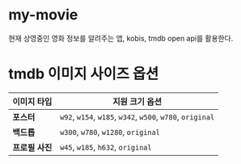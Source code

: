 # my-movie

현재 상영중인 영화 정보를 알려주는 앱,
kobis, tmdb open api를 활용한다.

# tmdb 이미지 사이즈 옵션

| 이미지 타입   | 지원 크기 옵션                                 |
|--------------|-----------------------------------------------|
| **포스터**     | `w92`, `w154`, `w185`, `w342`, `w500`, `w780`, `original` |
| **백드롭**     | `w300`, `w780`, `w1280`, `original`           |
| **프로필 사진** | `w45`, `w185`, `h632`, `original`             |

